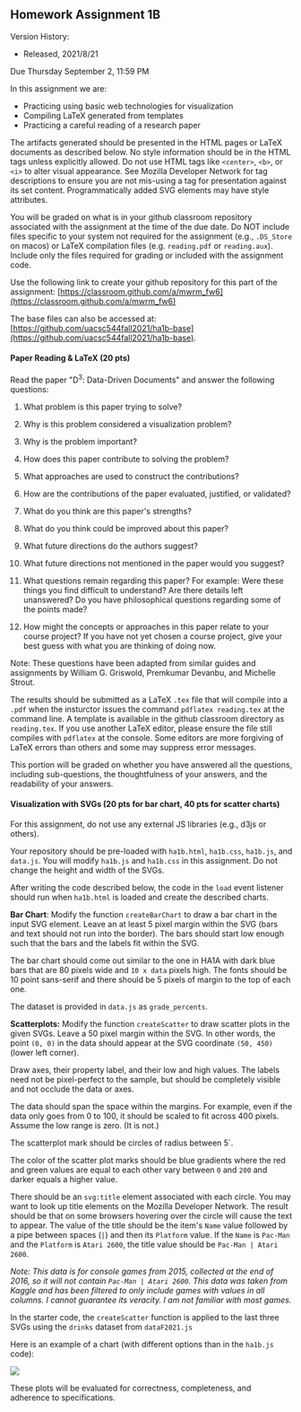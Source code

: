 ## Homework Assignment 1B

Version History: 

- Released, 2021/8/21

Due Thursday September 2, 11:59 PM 


In this assignment we are:

- Practicing using basic web technologies for visualization
- Compiling LaTeX generated from templates
- Practicing a careful reading of a research paper

The artifacts generated should be presented in the HTML pages or LaTeX
documents as described below. No style information should be in the HTML tags
unless explicitly allowed. Do not use HTML tags like `<center>`, `<b>`, or
`<i>` to alter visual appearance. See Mozilla Developer Network for tag
descriptions to ensure you are not mis-using a tag for presentation against
its set content. Programmatically added SVG elements may have style
attributes.

You will be graded on what is in your github classroom repository associated
with the assignment at the time of the due date. Do NOT include files specific
to your system not required for the assignment (e.g., `.DS_Store` on macos) or
LaTeX compilation files (e.g. `reading.pdf` or `reading.aux`). Include only
the files required for grading or included with the assignment code.


Use the following link to create your github repository for this part of the
assignment: [https://classroom.github.com/a/mwrm_fw6](https://classroom.github.com/a/mwrm_fw6)

The base files can also be accessed at: [https://github.com/uacsc544fall2021/ha1b-base](https://github.com/uacsc544fall2021/ha1b-base).

#### Paper Reading & LaTeX (20 pts)

Read the paper "D<sup>3</sup>: Data-Driven Documents" and answer the following
questions:


1. What problem is this paper trying to solve?

2. Why is this problem considered a visualization problem?

3. Why is the problem important?

4. How does this paper contribute to solving the problem? 

5. What approaches are used to construct the contributions?

6. How are the contributions of the paper evaluated, justified, or validated? 

7. What do you think are this paper's strengths? 

8. What do you think could be improved about this paper?

9. What future directions do the authors suggest? 

10. What future directions not mentioned in the paper would you suggest?

11. What questions remain regarding this paper? For example: Were these things
   you find difficult to understand? Are there details left unanswered? Do you
have philosophical questions regarding some of the points made?

12. How might the concepts or approaches in this paper relate to your course
   project? If you have not yet chosen a course project, give your best guess
with what you are thinking of doing now.

Note: These questions have been adapted from similar guides and assignments by
William G. Griswold, Premkumar Devanbu, and Michelle Strout.

The results should be submitted as a LaTeX `.tex` file that will compile into
a `.pdf` when the insturctor issues the command `pdflatex reading.tex` at the
command line. A template is available in the github classroom directory as
`reading.tex`. If you use another LaTeX editor, please ensure the file still
compiles with `pdflatex` at the console. Some editors are more forgiving of
LaTeX errors than others and some may suppress error messages.

This portion will be graded on whether you have answered all the questions,
including sub-questions, the thoughtfulness of your answers, and the
readability of your answers.


#### Visualization with SVGs (20 pts for bar chart, 40 pts for scatter charts)

For this assignment, do not use any external JS libraries (e.g., d3js or
others). 

Your repository should be pre-loaded with `ha1b.html`, `ha1b.css`, `ha1b.js`,
and `data.js`.  You will modify `ha1b.js` and `ha1b.css` in this assignment.
Do not change the height and width of the SVGs.

After writing the code described below, the code in the `load` event listener
should run when `ha1b.html` is loaded and create the described charts. 

**Bar Chart**: Modify the function `createBarChart` to draw a bar chart in the
input SVG element. Leave an at least 5 pixel margin within the SVG (bars and
text should not run into the border). The bars should start low enough such
that the bars and the labels fit within the SVG. 

The bar chart should come out similar to the one in HA1A with dark blue bars
that are 80 pixels wide and `10 x data` pixels high. The fonts should be 10
point sans-serif and there should be 5 pixels of margin to the top of each
one.

The dataset is provided in `data.js` as `grade_percents`.

**Scatterplots:** Modify the function `createScatter` to draw scatter plots in
the given SVGs.  Leave a 50 pixel margin within the SVG. In other words, the
point `(0, 0)` in the data should appear at the SVG coordinate `(50, 450)`
(lower left corner). 

Draw axes, their property label, and their low and high values. The labels
need not be pixel-perfect to the sample, but should be completely visible and
not occlude the data or axes.

The data should span the space within the margins. For example, even if the
data only goes from 0 to 100, it should be scaled to fit across 400 pixels.
Assume the low range is zero. (It is not.)

The scatterplot mark should be circles of radius between 5`.  

The color of the scatter plot marks should be blue gradients where the red and
green values are equal to each other vary between `0` and `200` and darker
equals a higher value. 

There should be an `svg:title` element associated with each circle. You may
want to look up title elements on the Mozilla Developer Network. The result
should be that on some browsers hovering over the circle will cause the text
to appear. The value of the title should be the item's `Name` value
followed by a pipe between spaces (` | `) and then its `Platform` value. If the `Name` is
`Pac-Man` and the `Platform` is `Atari 2600`, the title value should be
`Pac-Man | Atari 2600`.

*Note: This data is for console games from 2015, collected at the end of 2016,
so it will not contain `Pac-Man | Atari 2600`. This data was taken from Kaggle
and has been filtered to only include games with values in all columns. I
cannot guarantee its veracity. I am not familiar with most games.*

In the starter code, the `createScatter` function is applied to the last three
SVGs using the `drinks` dataset from `dataF2021.js`

Here is an example of a chart (with different options than in the `ha1b.js` code):

![](HA1/images/544-HA1B-Scatter.png)


These plots will be evaluated for correctness, completeness, and adherence to
specifications.

